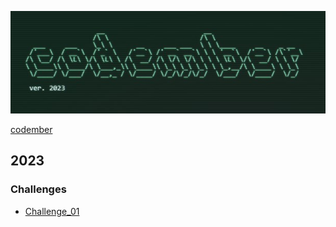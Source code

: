 ![Codember](./Codember.jpg)

[codember](https://codember.dev)

## 2023


### Challenges

- [Challenge_01](https://github.com/Othamae/codember_23/blob/main/challenge_01/challenge_01.md)